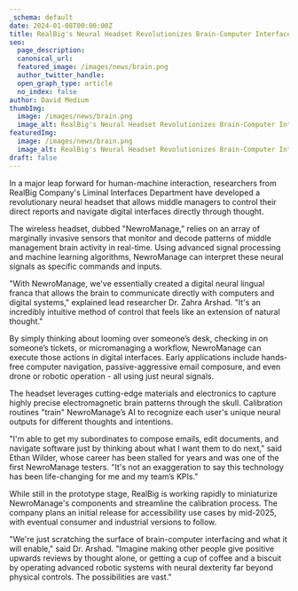 ```yaml
---
_schema: default
date: 2024-01-08T00:00:00Z
title: RealBig's Neural Headset Revolutionizes Brain-Computer Interfaces
seo:
  page_description:
  canonical_url:
  featured_image: /images/news/brain.png
  author_twitter_handle:
  open_graph_type: article
  no_index: false
author: David Medium
thumbImg:
  image: /images/news/brain.png
  image_alt: RealBig's Neural Headset Revolutionizes Brain-Computer Interfaces
featuredImg:
  image: /images/news/brain.png
  image_alt: RealBig's Neural Headset Revolutionizes Brain-Computer Interfaces
draft: false
---
```

In a major leap forward for human-machine interaction, researchers from RealBig Company's Liminal Interfaces Department have developed a revolutionary neural headset that allows middle managers to control their direct reports and navigate digital interfaces directly through thought.

The wireless headset, dubbed "NewroManage," relies on an array of marginally invasive sensors that monitor and decode patterns of middle management brain activity in real-time. Using advanced signal processing and machine learning algorithms, NewroManage can interpret these neural signals as specific commands and inputs.

"With NewroManage, we've essentially created a digital neural lingual franca that allows the brain to communicate directly with computers and digital systems," explained lead researcher Dr. Zahra Arshad. "It's an incredibly intuitive method of control that feels like an extension of natural thought."

By simply thinking about looming over someone’s desk, checking in on someone’s tickets, or micromanaging a workflow, NewroManage can execute those actions in digital interfaces. Early applications include hands-free computer navigation, passive-aggressive email composure, and even drone or robotic operation - all using just neural signals.

The headset leverages cutting-edge materials and electronics to capture highly precise electromagnetic brain patterns through the skull. Calibration routines "train" NewroManage’s AI to recognize each user's unique neural outputs for different thoughts and intentions.

"I'm able to get my subordinates to compose emails, edit documents, and navigate software just by thinking about what I want them to do next," said Ethan Wilder, whose career has been stalled for years and was one of the first NewroManage testers. "It's not an exaggeration to say this technology has been life-changing for me and my team’s KPIs."

While still in the prototype stage, RealBig is working rapidly to miniaturize NewroManage's components and streamline the calibration process. The company plans an initial release for accessibility use cases by mid-2025, with eventual consumer and industrial versions to follow.

"We're just scratching the surface of brain-computer interfacing and what it will enable," said Dr. Arshad. "Imagine making other people give positive upwards reviews by thought alone, or getting a cup of coffee and a biscuit by operating advanced robotic systems with neural dexterity far beyond physical controls. The possibilities are vast."